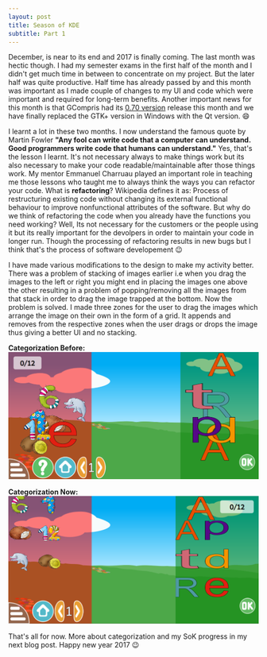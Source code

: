 ```yaml
---
layout: post
title: Season of KDE
subtitle: Part 1
---
```

December, is near to its end and 2017 is finally coming. The last month was hectic though. I had my semester exams in the first half of the month and I didn't get much time
in between to concentrate on my project. But the later half was quite productive. Half time has already passed by and this month was important as I made couple of 
changes to my UI and code which were important and required for long-term benefits. Another important news for this month is that GCompris had its [0.70 version](href=http://gcompris.net/index-en.html)
release this month and we have finally replaced the GTK+ version in Windows with the Qt version. :smile:

I learnt a lot in these two months. I now understand the famous quote by Martin Fowler **"Any fool can write code that a computer can
understand. Good programmers write code that humans can understand."** Yes, that's the lesson I learnt. It's not necessary always to make things work
but its also necessary to make your code readable/maintainable after those things work. My mentor Emmanuel Charruau played an important role in teaching 
me those lessons who taught me to always think the ways you can refactor your code. What is **refactoring**? Wikipedia defines it as: Process of restructuring 
existing code without changing its external functional behaviour to improve nonfunctional attributes of the software. 
But why do we think of refactoring the code when you already have the functions you need working? Well, Its not necessary for the customers or the people 
using it but its really important for the devolpers in order to maintain your code in longer run. 
Though the processing of refactoring results in new bugs but I think that's the process of software developement :wink:

I have made various modifications to the design to make my activity better. There was a problem of stacking of images earlier i.e when you drag the
images to the left or right you might end in placing the images one above the other resulting in a problem of popping/removing all the images from that stack
in order to drag the image trapped at the bottom. Now the problem is solved. I made three zones for the user to drag the images which arrange the image on their own in the form of a grid. It appends
and removes from the respective zones when the user drags or drops the image thus giving a better UI and no stacking.

**Categorization Before:**
![Before](/img/before.png "Before") 

**Categorization Now:**
![After](/img/after.png "After")

That's all for now. More about categorization and my SoK progress in my next blog post. Happy new year 2017 :wink:
